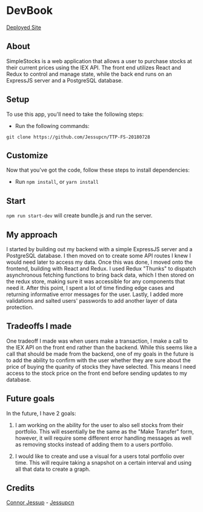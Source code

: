 # DevBook

[Deployed Site]()

## About

SimpleStocks is a web application that allows a user to purchase stocks at their current prices using the IEX API. The front end utilizes React and Redux to control and manage state, while the back end runs on an ExpressJS server and a PostgreSQL database.

## Setup

To use this app, you'll need to take the following steps:

- Run the following commands:

```
git clone https://github.com/Jessupcn/TTP-FS-20180728
```

## Customize

Now that you've got the code, follow these steps to install dependencies:

- Run `npm install`, or `yarn install`

## Start

`npm run start-dev` will create bundle.js and run the server.

## My approach

I started by building out my backend with a simple ExpressJS server and a PostgreSQL database. I then moved on to create some API routes I knew I would need later to access my data. Once this was done, I moved onto the frontend, building with React and Redux. I used Redux "Thunks" to dispatch asynchronous fetching functions to bring back data, which I then stored on the redux store, making sure it was accessible for any components that need it. After this point, I spent a lot of time finding edge cases and returning informative error messages for the user. Lastly, I added more validations and salted users' passwords to add another layer of data protection.

## Tradeoffs I made

One tradeoff I made was when users make a transaction, I make a call to the IEX API on the front end rather than the backend. While this seems like a call that should be made from the backend, one of my goals in the future is to add the ability to confirm with the user whether they are sure about the price of buying the quanity of stocks they have selected. This means I need access to the stock price on the front end before sending updates to my database.

## Future goals

In the future, I have 2 goals:

1. I am working on the ability for the user to also sell stocks from their portfolio. This will essentially be the same as the "Make Transfer" form, however, it will require some different error handling messages as well as removing stocks instead of adding them to a users portfolio.

2. I would like to create and use a visual for a users total portfolio over time. This will require taking a snapshot on a certain interval and using all that data to create a graph.

## Credits

[Connor Jessup](https://www.linkedin.com/in/connor-jessup/) - [Jessupcn](https://github.com/Jessupcn)
